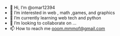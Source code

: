- 👋 Hi, I’m @omar12394
- 👀 I’m interested in web , math ,games, and graphics 
- 🌱 I’m currently learning web tech and python  
- 💞️ I’m looking to collaborate on ...
- 📫 How to reach me ooom.mmmof@gmail.com

